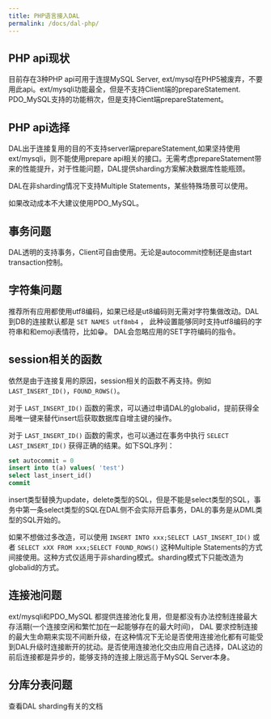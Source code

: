 ```yaml
---
title: PHP语言接入DAL
permalink: /docs/dal-php/
---
```


## PHP api现状

目前存在3种PHP api可用于连提MySQL Server, ext/mysql在PHP5被废弃，不要用此api。ext/mysqli功能最全，但是不支持Client端的prepareStatement.  PDO_MySQL支持的功能稍次，但是支持Cient端prepareStatement。

## PHP api选择

DAL出于连接复用的目的不支持server端prepareStatement,如果坚持使用ext/mysqli，则不能使用prepare api相关的接口。无需考虑prepareStatement带来的性能提升，对于性能问题，DAL提供sharding方案解决数据库性能瓶颈。

DAL在非sharding情况下支持Multiple Statements，某些特殊场景可以使用。

如果改动成本不大建议使用PDO_MySQL。

## 事务问题

DAL透明的支持事务，Client可自由使用。无论是autocommit控制还是由start transaction控制。

## 字符集问题

推荐所有应用都使用utf8编码，如果已经是ut8编码则无需对字符集做改动。DAL到DB的连接默认都是 `SET NAMES utf8mb4`  ， 此种设置能够同时支持utf8编码的字符串和和emoji表情符，比如😁。 DAL会忽略应用的SET字符编码的指令。

## session相关的函数

依然是由于连接复用的原因，session相关的函数不再支持。例如 `LAST_INSERT_ID()`，`FOUND_ROWS()`。

对于 `LAST_INSERT_ID()` 函数的需求，可以通过申请DAL的globalid，提前获得全局唯一键来替代insert后获取数据库自增主键的操作。

对于 `LAST_INSERT_ID()` 函数的需求，也可以通过在事务中执行 `SELECT LAST_INSERT_ID()` 获得正确的结果。如下SQL序列：

```sql
set autocommit = 0
insert into t(a) values( 'test')
select last_insert_id()
commit
```

insert类型替换为update，delete类型的SQL，但是不能是select类型的SQL，事务中第一条select类型的SQL在DAL侧不会实际开启事务，DAL的事务是从DML类型的SQL开始的。

如果不想做过多改造，可以使用 `INSERT INTO xxx;SELECT LAST_INSERT_ID()` 或者 `SELECT xXX FROM xxx;SELECT FOUND_ROWS()` 这种Multiple Statements的方式间接使用。这种方式仅适用于非sharding模式。sharding模式下只能改造为globalid的方式。

## 连接池问题

ext/mysqli和PDO_MySQL 都提供连接池化复用，但是都没有办法控制连接最大存活期(一个连接空闲和繁忙加在一起能够存在的最大时间)， DAL 要求控制连接的最大生命期来实现不间断升级，在这种情况下无论是否使用连接池化都有可能受到DAL升级时连接断开的扰动。是否使用连接池化交由应用自己选择，DAL这边的前后连接都是异步的，能够支持的连接上限远高于MySQL Server本身。

## 分库分表问题

查看DAL sharding有关的文档